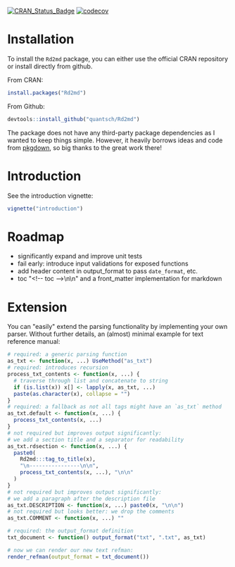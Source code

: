 [![CRAN_Status_Badge](http://www.r-pkg.org/badges/version/Rd2md)](https://cran.r-project.org/package=Rd2md)
[![codecov](https://codecov.io/gh/quantsch/Rd2md/graph/badge.svg?token=0ZHTXDYG3T)](https://app.codecov.io/gh/quantsch/Rd2md)


# Installation

To install the `Rd2md` package, you can either use the official CRAN repository
or install directly from github.

From CRAN:

```r
install.packages("Rd2md")
```

From Github:

```r
devtools::install_github("quantsch/Rd2md")
```

The package does not have any third-party package dependencies as I wanted
to keep things simple. However, it heavily borrows ideas and code from
[pkgdown](https://github.com/r-lib/pkgdown), so big thanks to the great
work there!

# Introduction

See the introduction vignette:

```r
vignette("introduction")
```


# Roadmap

* significantly expand and improve unit tests
* fail early: introduce input validations for exposed functions
* add header content in output_format to pass `date_format`, etc.
* toc "<\!-- toc -->\n\n" and a front_matter implementation for markdown

# Extension

You can "easily" extend the parsing functionality by implementing your own
parser. Without further details, an (almost) minimal example for text reference
manual:

```r
# required: a generic parsing function
as_txt <- function(x, ...) UseMethod("as_txt")
# required: introduces recursion
process_txt_contents <- function(x, ...) {
  # traverse through list and concatenate to string
  if (is.list(x)) x[] <- lapply(x, as_txt, ...)
  paste(as.character(x), collapse = "")
}
# required: a fallback as not all tags might have an `as_txt` method
as_txt.default <- function(x, ...) {
  process_txt_contents(x, ...)
}
# not required but improves output significantly:
# we add a section title and a separator for readability
as_txt.rdsection <- function(x, ...) {
  paste0(
    Rd2md:::tag_to_title(x),
    "\n----------------\n\n",
    process_txt_contents(x, ...), "\n\n"
  )
}
# not required but improves output significantly:
# we add a paragraph after the description file
as_txt.DESCRIPTION <- function(x, ...) paste0(x, "\n\n")
# not required but looks better: we drop the comments
as_txt.COMMENT <- function(x, ...) ""

# required: the output_format definition
txt_document <- function() output_format("txt", ".txt", as_txt)

# now we can render our new text refman:
render_refman(output_format = txt_document())
```
